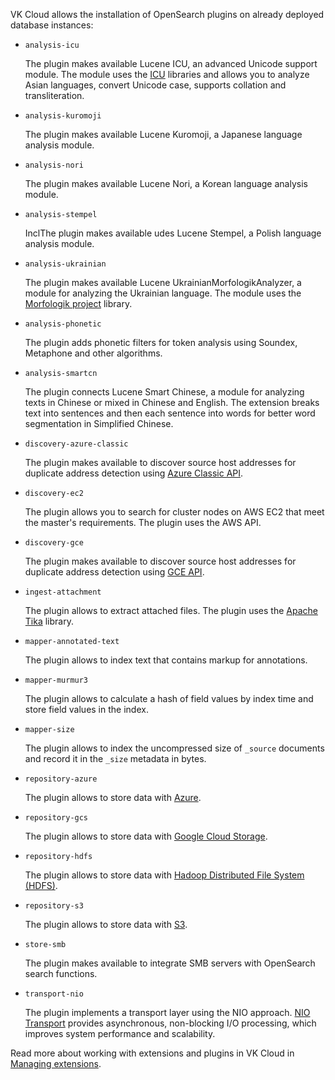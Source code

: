 VK Cloud allows the installation of OpenSearch plugins on already deployed database instances:

- `analysis-icu`

    The plugin makes available Lucene ICU, an advanced Unicode support module. The module uses the [ICU](https://icu.unicode.org/) libraries and allows you to analyze Asian languages, convert Unicode case, supports collation and transliteration.

- `analysis-kuromoji`

    The plugin makes available  Lucene Kuromoji, a Japanese language analysis module.

- `analysis-nori`

    The plugin makes available  Lucene Nori, a Korean language analysis module.

- `analysis-stempel`

    InclThe plugin makes available udes Lucene Stempel, a Polish language analysis module.

- `analysis-ukrainian`

    The plugin makes available Lucene UkrainianMorfologikAnalyzer, a module for analyzing the Ukrainian language. The module uses the [Morfologik project](https://github.com/morfologik/morfologik-stemming) library.

- `analysis-phonetic`

    The plugin adds phonetic filters for token analysis using Soundex, Metaphone and other algorithms.

- `analysis-smartcn`

    The plugin connects Lucene Smart Chinese, a module for analyzing texts in Chinese or mixed in Chinese and English. The extension breaks text into sentences and then each sentence into words for better word segmentation in Simplified Chinese.

- `discovery-azure-classic`

    The plugin makes available to discover source host addresses for duplicate address detection using [Azure Classic API](https://learn.microsoft.com/en-us/rest/api/azure/).

- `discovery-ec2`

    The plugin allows you to search for cluster nodes on AWS EC2 that meet the master's requirements. The plugin uses the AWS API.

- `discovery-gce`

    The plugin makes available to discover source host addresses for duplicate address detection using [GCE API](https://cloud.google.com/compute/docs/reference/rest/v1).

- `ingest-attachment`

    The plugin allows to extract attached files. The plugin uses the [Apache Tika](https://tika.apache.org/) library.

- `mapper-annotated-text`

    The plugin allows to index text that contains markup for annotations.

- `mapper-murmur3`

    The plugin allows to calculate a hash of field values by index time and store field values in the index.

- `mapper-size`

    The plugin allows to index the uncompressed size of `_source` documents and record it in the `_size` metadata in bytes.

- `repository-azure`

    The plugin allows to store data with [Azure](https://azure.microsoft.com/ru-ru).

- `repository-gcs`

    The plugin allows to store data with [Google Cloud Storage](https://cloud.google.com/).

- `repository-hdfs`

    The plugin allows to store data with [Hadoop Distributed File System (HDFS)](https://hadoop.apache.org/).

- `repository-s3`

    The plugin allows to store data with [S3](/en/storage/s3).

- `store-smb`

    The plugin makes available to integrate SMB servers with OpenSearch search functions.

- `transport-nio`

    The plugin implements a transport layer using the NIO approach. [NIO Transport](https://activemq.apache.org/nio-transport-reference) provides asynchronous, non-blocking I/O processing, which improves system performance and scalability.

Read more about working with extensions and plugins in VK Cloud in [Managing extensions](../../instructions/managing-extensions).
